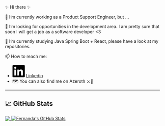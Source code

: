 ✨ Hi there ✨ 

 🔭 I’m currently working as a Product Support Engineer, but ...
 
 👯 I’m looking for opportunities in the development area. I am pretty sure that soon I will get a job as a software developer <3 
 
 🌱 I’m currently studying Java Spring Boot + React, please have a look at my repositories.

 📫 How to reach me: 

- [![LinkedIn][2.2]][2] [Linkedin](https://www.linkedin.com/in/fernanda-broch/)
- 🗺️ You can also find me on Azeroth ⚔️🦉

<!-- Icons -->
[2.2]: https://raw.githubusercontent.com/FernandaBroch/FernandaBroch/master/linkedin.svg (LinkedIn icon without padding)

<!-- Links to your social media accounts -->

[2]: https://www.linkedin.com/in/fernanda-broch/

---

## &#x1f4c8; GitHub Stats

<a href="https://github.com/FernandaBroch/FernandaBroch">
  <img align="center" src="https://github-readme-stats.vercel.app/api/top-langs/?username=FernandaBroch&hide=html,css&title_color=ffffff&text_color=c9cacc&icon_color=E43F54&bg_color=162447" />
</a>

<a href="https://github.com/FernandaBroch/FernandaBroch">
  <img align="center" src="https://github-readme-stats.vercel.app/api?username=FernandaBroch&show_icons=true&line_height=27&count_private=true&title_color=ffffff&text_color=c9cacc&icon_color=e43f54&bg_color=162447" alt="Fernanda's GitHub Stats" />
</a>
